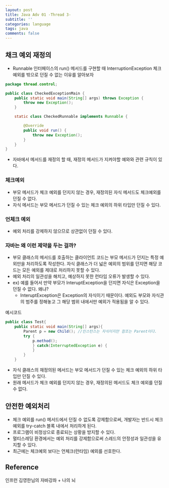 ```yaml
---
layout: post
title: Java Adv 01 -Thread 3-
subtitle: ''
categories: language
tags: java
comments: false
---
```


## 채크 예외 재정의

- Runnable 인터페이스의 run() 메서드를 구현할 때 InterruptionException 체크 예외를 밖으로 던질 수 없는 이유를 알아보자

```java
package thread.control;

public class CheckedExceptionMain {
    public static void main(String[] args) throws Exception {
        throw new Exception();
    }

    static class CheckedRunnable implements Runnable {

        @Override
        public void run() {
            throw new Exception();
        }
    }
}

```

- 자바에서 메서드를 재정의 할 때, 재정의 메서드가 지켜야할 예와와 관련 규칙이 있다.

### 체크예외

- 부모 메서드가 체크 예외를 던지지 않는 경우, 재정의된 자식 메서드도 체크예외를 던질 수 없다.
- 자식 메서드는 부모 메서드가 던질 수 있는 체크 예외의 하위 타입만 던질 수 있다.

### 언체크 예외

- 예외 처리를 강제하지 않으므로 상관없이 던질 수 있다.

### 자바는 왜 이런 제약을 두는 걸까?

- 부모 클래스의 메서드를 호출하는 클라이언트 코드는 부모 메서드가 던지는 특정 예외만을 처리하도록 작성한다. 자식 클래스가 더 넓은 예외의 범위를 던지면 해당 코드는 모든 예외를 제대로 처리하지 못할 수 있다.
- 예외 처리의 일관성을 해치고, 예상하지 못한 런타임 오류가 발생할 수 있다.
- ex) 예를 들어서 만약 부모가 InteruptException을 던지면 자식은 Exception을 던질 수 없다. 왜냐?
    - InteruptException은 Exception의 자식이기 때문이다. 예외도 부모와 자식관의 범주를 정해놓고 그 해당 범위 내에서만 예외가 적용됨을 알 수 있다.

예시코드

```java
public class Test{
	public static void main(String[] args){
		Parent p = new Child(); //인스턴스는 자식이지만 참조는 Parent이다.
		try {
			p.method();
			} catch(InterruptedException e) {
			}
		}
	}
```

- 자식 클래스의 재정의된 메서드는 부모 메서드가 던질 수 있는 체크 예외의 하위 타입만 던질 수 있다.
- 원래 메서드가 체크 예외를 던지지 않는 경우, 재정의된 메서드도 체크 예외를 던질 수 없다.

## 안전한 예외처리

- 체크 예외를 run() 메서드에서 던질 수 없도록 강제함으로써, 개발자는 반드시 체크 예외를 try-catch 블록 내에서 처리하게 된다.
- 프로그램이 비정상으로 종료되는 상황을 방지할 수 있다.
- 멀티스레딩 환경에서는 예외 처리를 강제함으로써 스레드의 안정성과 일관성을 유지할 수 있다.
- 최근에는 체크예외 보다는 언체크(런타임) 예외를 선호한다.


## Reference

인프런 김영한님의 자바강좌 + 나의 뇌
